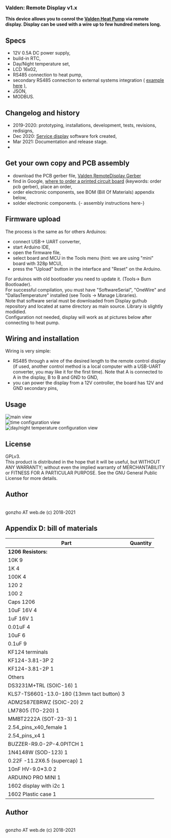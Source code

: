 ### Valden: Remote Display v1.x
<b>  This device allows you to conrol the [Valden Heat Pump](https://github.com/openhp/HeatPumpController/) via remote display. Display can be used with a wire up to few hundred meters long.</b>

## Specs
- 12V 0.5A DC power supply, 
- build-in RTC,
- Day/Night temperature set,
- LCD 16x02,
- RS485 connection to heat pump,
- secondary RS485 connection to external systems integration ( [example here](https://github.com/openhp/HP-integration-example/) ),
- JSON,
- MODBUS.


## Changelog and history
- 2019-2020: prototyping, installations, development, tests, revisions, redisigns,
- Dec 2020: [Service display](https://github.com/openhp/ServiceDisplay/) software fork created,
- Mar 2021: Documentation and release stage.
- 
## Get your own copy and PCB assembly
- download the PCB gerber file, [Valden RemoteDisplay Gerber](./Valden_RemoteDisplay_Gerber.zip)
- find in Google, [where to order a printed circuit board](https://www.google.com/search?q=order+pcb+gerber) (keywords: order pcb gerber), place an order,
- order electronic components, see BOM (Bill Of Materials) appendix below,
- solder electronic components. {- assembly instructions here-}

## Firmware upload
The process is the same as for others Arduinos:
- connect USB-> UART converter,
- start Arduino IDE,
- open the firmware file,
- select board and MCU in the Tools menu (hint: we are using "mini" board with 328p MCU),
- press the "Upload" button in the interface and "Reset" on the Arduino.

For arduinos with old bootloader you need to update it. (Tools-> Burn Bootloader).<br>
For successful compilation, you must have "SoftwareSerial", "OneWire" and "DallasTemperature" installed (see Tools -> Manage Libraries).<br>
Note that software serial must be downloaded from Display guthub repository and located at same directory as main source. Library is slightly modidied.<br>
Configuration not needed, display will work as at pictures below after connecting to heat pump.<br>

## Wiring and installation
Wiring is very simple: <br>
- RS485 through a wire of the desired length to the remote control display (if used, another control method is a local computer with a USB-UART converter, you may like it for the first time). Note that A is connected to A in the display, B to B and GND to GND,
- you can power the display from a 12V controller, the board has 12V and GND secondary pins,

## Usage

 ![main view](./m_display_main.jpg)<br>
 ![time configuration view](./m_display_timeconf.jpg)<br>
 ![day/night temperature configuration view](./m_display_t_conf.jpg)<br>

## License
GPLv3. <br>
This product is distributed in the hope that it will be useful,	but WITHOUT ANY WARRANTY; without even the implied warranty of MERCHANTABILITY or FITNESS FOR A PARTICULAR PURPOSE.  See the GNU General Public License for more details.<br>

## Author
<br>
gonzho АТ web.de (c) 2018-2021<br>

## Appendix D: bill of materials
| Part | Quantity |
| ------------- | ------------- |
| **1206 Resistors:**	||
| 10K	9
| 1K	4
| 100K	4
| 120	2
| 100	2
| Caps 1206	
| 10uF 16V	4
| 1uF 16V	1
| 0.01uF	4
| 10uF	6
| 0.1uF	9
| KF124 terminals	
| KF124-3.81-3P	2
| KF124-3.81-2P	1
| Others	
| DS3231M+TRL (SOIC-16)	1
| KLS7-TS6601-13.0-180 (13mm tact button)	3	
| ADM2587EBRWZ (SOIC-20)	2
| LM7805 (TO-220)	1
| MMBT2222A (SOT-23-3)	1
| 2.54_pins_x40_female	1
| 2.54_pins_x4	1
| BUZZER-R9.0-2P-4.0PITCH	1
| 1N4148W (SOD-123)	1
| 0.22F -11.2X6.5 (supercap)	1
| 10nF HV-9.0*3.0	2
| ARDUINO PRO MINI	1
| 1602 display with i2c	1
| 1602 Plastic case 	1

## Author
<br>
gonzho АТ web.de (c) 2018-2021<br>
